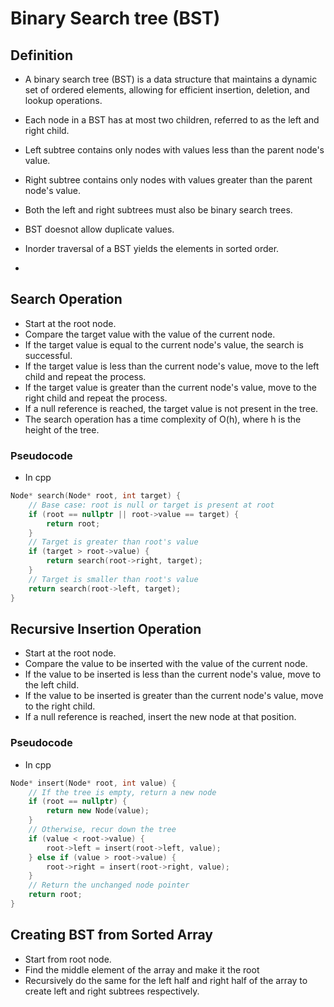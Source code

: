 # Binary Search tree (BST)

## Definition

- A binary search tree (BST) is a data structure that maintains a dynamic set of ordered elements, allowing for efficient insertion, deletion, and lookup operations.
- Each node in a BST has at most two children, referred to as the left and right child.
- Left subtree contains only nodes with values less than the parent node's value.
- Right subtree contains only nodes with values greater than the parent node's value.
- Both the left and right subtrees must also be binary search trees.    

- BST doesnot allow duplicate values.
- Inorder traversal of a BST yields the elements in sorted order.
- 

## Search Operation

- Start at the root node.
- Compare the target value with the value of the current node.
- If the target value is equal to the current node's value, the search is successful.
- If the target value is less than the current node's value, move to the left child and repeat the process.
- If the target value is greater than the current node's value, move to the right child and repeat the process.
- If a null reference is reached, the target value is not present in the tree.
- The search operation has a time complexity of O(h), where h is the height of the tree.

### Pseudocode

- In cpp

```cpp
Node* search(Node* root, int target) {
    // Base case: root is null or target is present at root
    if (root == nullptr || root->value == target) {
        return root;
    }
    // Target is greater than root's value
    if (target > root->value) {
        return search(root->right, target);
    }
    // Target is smaller than root's value
    return search(root->left, target);
}
```

## Recursive Insertion Operation

- Start at the root node.
- Compare the value to be inserted with the value of the current node.
- If the value to be inserted is less than the current node's value, move to the left child.
- If the value to be inserted is greater than the current node's value, move to the right child.
- If a null reference is reached, insert the new node at that position.

### Pseudocode

- In cpp

```cpp
Node* insert(Node* root, int value) {
    // If the tree is empty, return a new node
    if (root == nullptr) {
        return new Node(value);
    }
    // Otherwise, recur down the tree
    if (value < root->value) {
        root->left = insert(root->left, value);
    } else if (value > root->value) {
        root->right = insert(root->right, value);
    }
    // Return the unchanged node pointer
    return root;
}
```

## Creating BST from Sorted Array

- Start from root node.
- Find the middle element of the array and make it the root
- Recursively do the same for the left half and right half of the array to create left and right subtrees respectively.

